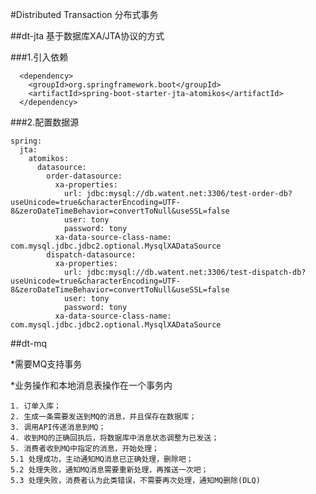 #Distributed Transaction 分布式事务


##dt-jta
基于数据库XA/JTA协议的方式

###1.引入依赖

      <dependency>
        <groupId>org.springframework.boot</groupId>
        <artifactId>spring-boot-starter-jta-atomikos</artifactId>
      </dependency>

###2.配置数据源

    spring:
      jta:
        atomikos:
          datasource:
            order-datasource:
              xa-properties:
                url: jdbc:mysql://db.watent.net:3306/test-order-db?useUnicode=true&characterEncoding=UTF-8&zeroDateTimeBehavior=convertToNull&useSSL=false
                user: tony
                password: tony
              xa-data-source-class-name: com.mysql.jdbc.jdbc2.optional.MysqlXADataSource
            dispatch-datasource:
              xa-properties:
                url: jdbc:mysql://db.watent.net:3306/test-dispatch-db?useUnicode=true&characterEncoding=UTF-8&zeroDateTimeBehavior=convertToNull&useSSL=false
                user: tony
                password: tony
              xa-data-source-class-name: com.mysql.jdbc.jdbc2.optional.MysqlXADataSource



##dt-mq

*需要MQ支持事务

*业务操作和本地消息表操作在一个事务内
    
    1. 订单入库；
    2. 生成一条需要发送到MQ的消息，并且保存在数据库；
    3. 调用API传递消息到MQ；
    4. 收到MQ的正确回执后，将数据库中消息状态调整为已发送；
    5. 消费者收到MQ中指定的消息，开始处理；
    5.1 处理成功，主动通知MQ消息已正确处理，删除吧；
    5.2 处理失败，通知MQ消息需要重新处理，再推送一次吧；
    5.3 处理失败，消费者认为此类错误，不需要再次处理，通知MQ删除(DLQ)

